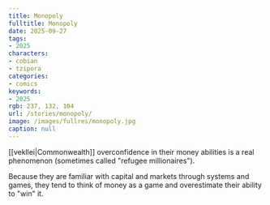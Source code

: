 ```yaml
---
title: Monopoly
fulltitle: Monopoly
date: 2025-09-27
tags:
- 2025
characters:
- cobian
- tzipora
categories:
- comics
keywords:
- 2025
rgb: 237, 132, 104
url: /stories/monopoly/
image: /images/fullres/monopoly.jpg
caption: null
---
```

[[vekllei|Commonwealth]] overconfidence in their money abilities is a real phenomenon (sometimes called "refugee millionaires").

Because they are familiar with capital and markets through systems and games, they tend to think of money as a game and overestimate their ability to "win" it.